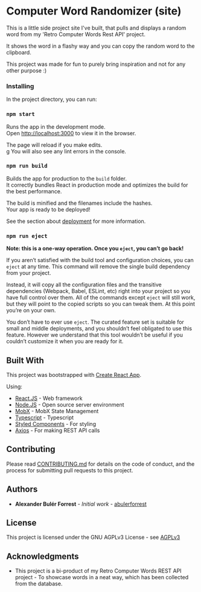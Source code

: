 # Computer Word Randomizer (site)

This is a little side project site I've built, that pulls and displays a random word from my 'Retro Computer Words Rest API' project.

It shows the word in a flashy way and you can copy the random word to the clipboard.

This project was made for fun to purely bring inspiration and not for any other purpose :)

### Installing

In the project directory, you can run:

### `npm start`

Runs the app in the development mode.<br>
Open [http://localhost:3000](http://localhost:3000) to view it in the browser.

The page will reload if you make edits.<br>g
You will also see any lint errors in the console.

### `npm run build`

Builds the app for production to the `build` folder.<br>
It correctly bundles React in production mode and optimizes the build for the best performance.

The build is minified and the filenames include the hashes.<br>
Your app is ready to be deployed!

See the section about [deployment](https://facebook.github.io/create-react-app/docs/deployment) for more information.

### `npm run eject`

**Note: this is a one-way operation. Once you `eject`, you can’t go back!**

If you aren’t satisfied with the build tool and configuration choices, you can `eject` at any time. This command will remove the single build dependency from your project.

Instead, it will copy all the configuration files and the transitive dependencies (Webpack, Babel, ESLint, etc) right into your project so you have full control over them. All of the commands except `eject` will still work, but they will point to the copied scripts so you can tweak them. At this point you’re on your own.

You don’t have to ever use `eject`. The curated feature set is suitable for small and middle deployments, and you shouldn’t feel obligated to use this feature. However we understand that this tool wouldn’t be useful if you couldn’t customize it when you are ready for it.

## Built With

This project was bootstrapped with [Create React App](https://github.com/facebook/create-react-app).

Using:

* [React.JS](https://reactjs.org/) - Web framework
* [Node.JS](https://nodejs.org/en/) - Open source server environment
* [MobX](https://reactjs.org/) - MobX State Management
* [Typescript](https://www.typescriptlang.org/) - Typescript
* [Styled Components](https://www.styled-components.com/) - For styling
* [Axios](https://github.com/axios/axios) - For making REST API calls

## Contributing

Please read [CONTRIBUTING.md](.CONTRIBUTING.md) for details on the code of conduct, and the process for submitting pull requests to this project.

## Authors

* **Alexander Bulér Forrest** - *Initial work* - [abulerforrest](https://github.com/abulerforrest)

## License

This project is licensed under the GNU AGPLv3 License - see [AGPLv3](https://choosealicense.com/licenses/agpl-3.0/)

## Acknowledgments

* This project is a bi-product of my Retro Computer Words REST API project - To showcase words in a neat way, which has been collected from the database.